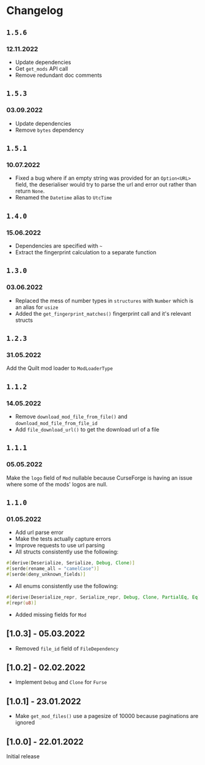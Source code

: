 # Changelog

## `1.5.6`
### 12.11.2022

- Update dependencies
- Get `get_mods` API call
- Remove redundant doc comments

## `1.5.3`
### 03.09.2022

- Update dependencies
- Remove `bytes` dependency

## `1.5.1`
### 10.07.2022

- Fixed a bug where if an empty string was provided for an `Option<URL>` field, the deserialiser would try to parse the url and error out rather than return `None`.
- Renamed the `Datetime` alias to `UtcTime`

## `1.4.0`
### 15.06.2022

- Dependencies are specified with `~`
- Extract the fingerprint calculation to a separate function

## `1.3.0`
### 03.06.2022

- Replaced the mess of number types in `structures` with `Number` which is an alias for `usize`
- Added the `get_fingerprint_matches()` fingerprint call and it's relevant structs

## `1.2.3`
### 31.05.2022

Add the Quilt mod loader to `ModLoaderType`

## `1.1.2`
### 14.05.2022

- Remove `download_mod_file_from_file()` and `download_mod_file_from_file_id`
- Add `file_download_url()` to get the download url of a file

## `1.1.1`
### 05.05.2022

Make the `logo` field of `Mod` nullable because CurseForge is having an issue where some of the mods' logos are null.

## `1.1.0`
### 01.05.2022

- Add url parse error
- Make the tests actually capture errors
- Improve requests to use url parsing
- All structs consistently use the following:
```rust
#[derive(Deserialize, Serialize, Debug, Clone)]
#[serde(rename_all = "camelCase")]
#[serde(deny_unknown_fields)]
```
- All enums consistently use the following:
```rust
#[derive(Deserialize_repr, Serialize_repr, Debug, Clone, PartialEq, Eq)]
#[repr(u8)]
```
- Added missing fields for `Mod`

## [1.0.3] - 05.03.2022

- Removed `file_id` field of `FileDependency`

## [1.0.2] - 02.02.2022

- Implement `Debug` and `Clone` for `Furse`

## [1.0.1] - 23.01.2022

- Make `get_mod_files()` use a pagesize of 10000 because paginations are ignored

## [1.0.0] - 22.01.2022

Initial release
